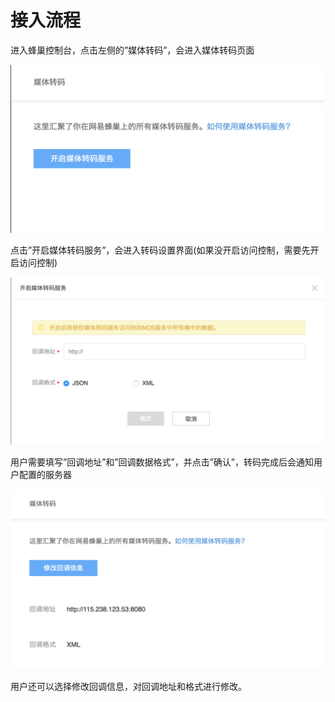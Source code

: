 # 接入流程

进入蜂巢控制台，点击左侧的”媒体转码”，会进入媒体转码页面

![](../image/媒体转码.png)


点击”开启媒体转码服务”，会进入转码设置界面(如果没开启访问控制，需要先开启访问控制)

![](../image/开启媒体转码.png)

用户需要填写”回调地址”和”回调数据格式”，并点击”确认”，转码完成后会通知用户配置的服务器

![](../image/修改回调信息.png)

用户还可以选择修改回调信息，对回调地址和格式进行修改。